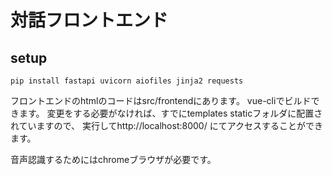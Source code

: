 # 対話フロントエンド

## setup 

```
pip install fastapi uvicorn aiofiles jinja2 requests
```

フロントエンドのhtmlのコードはsrc/frontendにあります。
vue-cliでビルドできます。
変更をする必要がなければ、すでにtemplates staticフォルダに配置されていますので、
実行してhttp://localhost:8000/ にてアクセスすることができます。

音声認識するためにはchromeブラウザが必要です。


